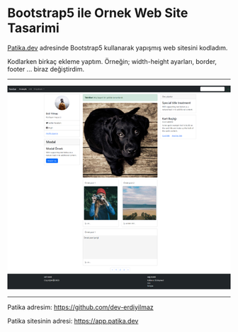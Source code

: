 # Bootstrap5 ile Ornek Web Site Tasarimi

[Patika.dev](https://app.patika.dev/courses/bootstrap/bootstrap-kullanarak-web-sitesi-nasil-yapilir-demo) adresinde Bootstrap5 kullanarak yapışmış web sitesini kodladım. 

Kodlarken birkaç ekleme yaptım. Örneğin; width-height ayarları, border, footer ... biraz değiştirdim. 

---

![Site fotografi](/img/bootstrap5-demo-github.png)

---

Patika adresim: https://github.com/dev-erdiyilmaz

Patika sitesinin adresi: https://app.patika.dev